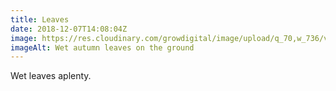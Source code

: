 ```yaml
---
title: Leaves
date: 2018-12-07T14:08:04Z
image: https://res.cloudinary.com/growdigital/image/upload/q_70,w_736/v1544177860/leaves-A2F3E73A.jpg
imageAlt: Wet autumn leaves on the ground
---
```


Wet leaves aplenty.
